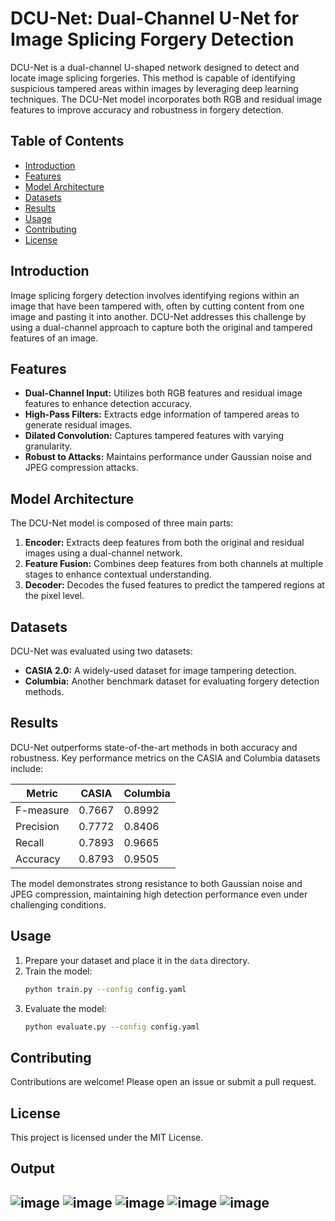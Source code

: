 # DCU-Net: Dual-Channel U-Net for Image Splicing Forgery Detection

DCU-Net is a dual-channel U-shaped network designed to detect and locate image splicing forgeries. This method is capable of identifying suspicious tampered areas within images by leveraging deep learning techniques. The DCU-Net model incorporates both RGB and residual image features to improve accuracy and robustness in forgery detection.

## Table of Contents
- [Introduction](#introduction)
- [Features](#features)
- [Model Architecture](#model-architecture)
- [Datasets](#datasets)
- [Results](#results)
- [Usage](#usage)
- [Contributing](#contributing)
- [License](#license)

## Introduction
Image splicing forgery detection involves identifying regions within an image that have been tampered with, often by cutting content from one image and pasting it into another. DCU-Net addresses this challenge by using a dual-channel approach to capture both the original and tampered features of an image.

## Features
- **Dual-Channel Input:** Utilizes both RGB features and residual image features to enhance detection accuracy.
- **High-Pass Filters:** Extracts edge information of tampered areas to generate residual images.
- **Dilated Convolution:** Captures tampered features with varying granularity.
- **Robust to Attacks:** Maintains performance under Gaussian noise and JPEG compression attacks.

## Model Architecture
The DCU-Net model is composed of three main parts:
1. **Encoder:** Extracts deep features from both the original and residual images using a dual-channel network.
2. **Feature Fusion:** Combines deep features from both channels at multiple stages to enhance contextual understanding.
3. **Decoder:** Decodes the fused features to predict the tampered regions at the pixel level.

## Datasets
DCU-Net was evaluated using two datasets:
- **CASIA 2.0:** A widely-used dataset for image tampering detection.
- **Columbia:** Another benchmark dataset for evaluating forgery detection methods.

## Results
DCU-Net outperforms state-of-the-art methods in both accuracy and robustness. Key performance metrics on the CASIA and Columbia datasets include:

| Metric     | CASIA | Columbia |
|------------|-------|----------|
| F-measure  | 0.7667| 0.8992   |
| Precision  | 0.7772| 0.8406   |
| Recall     | 0.7893| 0.9665   |
| Accuracy   | 0.8793| 0.9505   |

The model demonstrates strong resistance to both Gaussian noise and JPEG compression, maintaining high detection performance even under challenging conditions.

## Usage
1. Prepare your dataset and place it in the `data` directory.
2. Train the model:
    ```bash
    python train.py --config config.yaml
    ```
3. Evaluate the model:
    ```bash
    python evaluate.py --config config.yaml
    ```

## Contributing
Contributions are welcome! Please open an issue or submit a pull request.

## License
This project is licensed under the MIT License.

## Output
![image](https://github.com/DarkDevil1306/DCU-Net/assets/88668115/556b04f5-03a8-43c9-b3e6-da32912eaaf8)
![image](https://github.com/DarkDevil1306/DCU-Net/assets/88668115/7dd87093-dbd1-4b3a-91ff-d35eeaafd0e0)
![image](https://github.com/DarkDevil1306/DCU-Net/assets/88668115/bb3cb59a-bc7e-4e66-a30d-d0236a0836ea)
![image](https://github.com/DarkDevil1306/DCU-Net/assets/88668115/ec6ac9fb-a41e-427d-9f3a-54fba6c35048)
![image](https://github.com/DarkDevil1306/DCU-Net/assets/88668115/eba8c9b3-fddf-4455-8582-11ed86652850)
---
